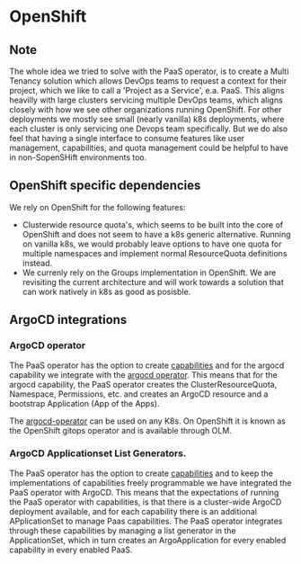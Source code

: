 # OpenShift

## Note

The whole idea we tried to solve with the PaaS operator, is to create a Multi Tenancy solution which allows DevOps teams to request a context for their project, which we like to call a 'Project as a Service', e.a. PaaS.
This aligns heavilly with large clusters servicing multiple DevOps teams, which aligns closely with how we see other organizations running OpenShift.
For other deployments we mostly see small (nearly vanilla) k8s deployments, where each cluster is only servicing one Devops team specifically.
But we do also feel that having a single interface to consume features like user management, capabilities, and quota management could be helpful to have in non-SopenSHift environments too.

## OpenShift specific dependencies

We rely on OpenShift for the following features:

- Clusterwide resource quota's, which seems to be built into the core of OpenShift and does not seem to have a k8s generic alternative.
  Running on vanilla k8s, we would probably leave options to have one quota for multiple namespaces and implement normal ResourceQuota definitions instead.
- We currenly rely on the Groups implementation in OpenShift. We are revisiting the current architecture and will work towards a solution that can work natively in k8s as good as posisble.

## ArgoCD integrations

### ArgoCD operator

The PaaS operator has the option to create [capabilities](capabilities.md) and for the argocd capability we integrate with the [argocd operator](https://github.com/argoproj-labs/argocd-operator).
This means that for the argocd capability, the PaaS operator creates the ClusterResourceQuota, Namespace, Permissions, etc. and creates an ArgoCD resource and a bootstrap Application (App of the Apps).

The [argocd-operator](github.com/argoproj-labs/argocd-operator) can be used on any K8s. On OpenShift it is known as the OpenShift gitops operator and is available through OLM.

### ArgoCD Applicationset List Generators.

The PaaS operator has the option to create [capabilities](capabilities.md) and to keep the implementations of capabilities freely programmable we have integrated the PaaS operator with ArgoCD.
This means that the expectations of running the PaaS operator with capabilities, is that there is a cluster-wide ArgoCD deployment available, and for each capability there is an additional APplicationSet to manage Paas capabilities.
The PaaS operator integrates through these capabilities by managing a list generator in the ApplicationSet, which in turn creates an ArgoApplication for every enabled capability in every enabled PaaS.
